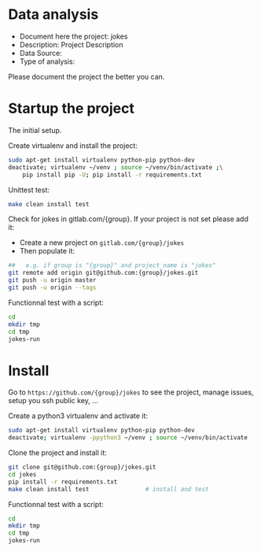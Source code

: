 # Data analysis
- Document here the project: jokes
- Description: Project Description
- Data Source:
- Type of analysis:

Please document the project the better you can.

# Startup the project

The initial setup.

Create virtualenv and install the project:
```bash
sudo apt-get install virtualenv python-pip python-dev
deactivate; virtualenv ~/venv ; source ~/venv/bin/activate ;\
    pip install pip -U; pip install -r requirements.txt
```

Unittest test:
```bash
make clean install test
```

Check for jokes in gitlab.com/{group}.
If your project is not set please add it:

- Create a new project on `gitlab.com/{group}/jokes`
- Then populate it:

```bash
##   e.g. if group is "{group}" and project_name is "jokes"
git remote add origin git@github.com:{group}/jokes.git
git push -u origin master
git push -u origin --tags
```

Functionnal test with a script:

```bash
cd
mkdir tmp
cd tmp
jokes-run
```

# Install

Go to `https://github.com/{group}/jokes` to see the project, manage issues,
setup you ssh public key, ...

Create a python3 virtualenv and activate it:

```bash
sudo apt-get install virtualenv python-pip python-dev
deactivate; virtualenv -ppython3 ~/venv ; source ~/venv/bin/activate
```

Clone the project and install it:

```bash
git clone git@github.com:{group}/jokes.git
cd jokes
pip install -r requirements.txt
make clean install test                # install and test
```
Functionnal test with a script:

```bash
cd
mkdir tmp
cd tmp
jokes-run
```
